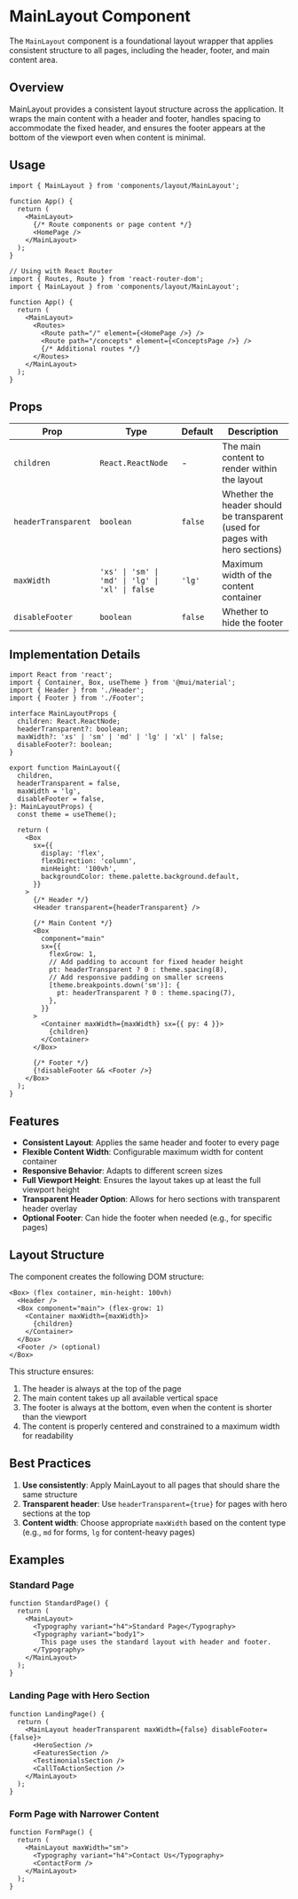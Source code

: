 # MainLayout Component

The `MainLayout` component is a foundational layout wrapper that applies consistent structure to all pages, including the header, footer, and main content area.

## Overview

MainLayout provides a consistent layout structure across the application. It wraps the main content with a header and footer, handles spacing to accommodate the fixed header, and ensures the footer appears at the bottom of the viewport even when content is minimal.

## Usage

```tsx
import { MainLayout } from 'components/layout/MainLayout';

function App() {
  return (
    <MainLayout>
      {/* Route components or page content */}
      <HomePage />
    </MainLayout>
  );
}
```

```tsx
// Using with React Router
import { Routes, Route } from 'react-router-dom';
import { MainLayout } from 'components/layout/MainLayout';

function App() {
  return (
    <MainLayout>
      <Routes>
        <Route path="/" element={<HomePage />} />
        <Route path="/concepts" element={<ConceptsPage />} />
        {/* Additional routes */}
      </Routes>
    </MainLayout>
  );
}
```

## Props

| Prop | Type | Default | Description |
|------|------|---------|-------------|
| `children` | `React.ReactNode` | - | The main content to render within the layout |
| `headerTransparent` | `boolean` | `false` | Whether the header should be transparent (used for pages with hero sections) |
| `maxWidth` | `'xs' \| 'sm' \| 'md' \| 'lg' \| 'xl' \| false` | `'lg'` | Maximum width of the content container |
| `disableFooter` | `boolean` | `false` | Whether to hide the footer |

## Implementation Details

```tsx
import React from 'react';
import { Container, Box, useTheme } from '@mui/material';
import { Header } from './Header';
import { Footer } from './Footer';

interface MainLayoutProps {
  children: React.ReactNode;
  headerTransparent?: boolean;
  maxWidth?: 'xs' | 'sm' | 'md' | 'lg' | 'xl' | false;
  disableFooter?: boolean;
}

export function MainLayout({
  children,
  headerTransparent = false,
  maxWidth = 'lg',
  disableFooter = false,
}: MainLayoutProps) {
  const theme = useTheme();
  
  return (
    <Box
      sx={{
        display: 'flex',
        flexDirection: 'column',
        minHeight: '100vh',
        backgroundColor: theme.palette.background.default,
      }}
    >
      {/* Header */}
      <Header transparent={headerTransparent} />
      
      {/* Main Content */}
      <Box
        component="main"
        sx={{
          flexGrow: 1,
          // Add padding to account for fixed header height
          pt: headerTransparent ? 0 : theme.spacing(8),
          // Add responsive padding on smaller screens
          [theme.breakpoints.down('sm')]: {
            pt: headerTransparent ? 0 : theme.spacing(7),
          },
        }}
      >
        <Container maxWidth={maxWidth} sx={{ py: 4 }}>
          {children}
        </Container>
      </Box>
      
      {/* Footer */}
      {!disableFooter && <Footer />}
    </Box>
  );
}
```

## Features

- **Consistent Layout**: Applies the same header and footer to every page
- **Flexible Content Width**: Configurable maximum width for content container
- **Responsive Behavior**: Adapts to different screen sizes
- **Full Viewport Height**: Ensures the layout takes up at least the full viewport height
- **Transparent Header Option**: Allows for hero sections with transparent header overlay
- **Optional Footer**: Can hide the footer when needed (e.g., for specific pages)

## Layout Structure

The component creates the following DOM structure:

```
<Box> (flex container, min-height: 100vh)
  <Header />
  <Box component="main"> (flex-grow: 1)
    <Container maxWidth={maxWidth}>
      {children}
    </Container>
  </Box>
  <Footer /> (optional)
</Box>
```

This structure ensures:

1. The header is always at the top of the page
2. The main content takes up all available vertical space
3. The footer is always at the bottom, even when the content is shorter than the viewport
4. The content is properly centered and constrained to a maximum width for readability

## Best Practices

1. **Use consistently**: Apply MainLayout to all pages that should share the same structure
2. **Transparent header**: Use `headerTransparent={true}` for pages with hero sections at the top
3. **Content width**: Choose appropriate `maxWidth` based on the content type (e.g., `md` for forms, `lg` for content-heavy pages)

## Examples

### Standard Page

```tsx
function StandardPage() {
  return (
    <MainLayout>
      <Typography variant="h4">Standard Page</Typography>
      <Typography variant="body1">
        This page uses the standard layout with header and footer.
      </Typography>
    </MainLayout>
  );
}
```

### Landing Page with Hero Section

```tsx
function LandingPage() {
  return (
    <MainLayout headerTransparent maxWidth={false} disableFooter={false}>
      <HeroSection />
      <FeaturesSection />
      <TestimonialsSection />
      <CallToActionSection />
    </MainLayout>
  );
}
```

### Form Page with Narrower Content

```tsx
function FormPage() {
  return (
    <MainLayout maxWidth="sm">
      <Typography variant="h4">Contact Us</Typography>
      <ContactForm />
    </MainLayout>
  );
}
``` 